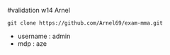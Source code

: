 #validation w14 Arnel

```git clone https://github.com/Arnel69/exam-mma.git ```

- username : admin  
- mdp : aze

